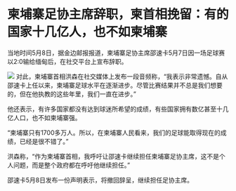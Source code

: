 # 柬埔寨足协主席辞职，柬首相挽留：有的国家十几亿人，也不如柬埔寨

当地时间5月8日，据金边邮报报道，柬埔寨足协主席邵速卡5月7日因一场足球赛以2:0输给缅甸后，在社交平台上宣布辞职。

![](https://inews.gtimg.com/om_bt/OkTal4Fcnh0uxSOzuVF0CSQHfAjUAIwkodeURb8Gj5IAkAA/1000)
对此，柬埔寨首相洪森在社交媒体上发布一段音频称，“我表示非常遗憾。自从邵速卡上任以来，柬埔寨足球水平在逐渐进步。尽管比赛结果并不总是我们想要的，但在他执教的这些年里，我们一直在进步。”

他还表示，有许多国家都没有达到球迷所希望的成绩，有些国家拥有数亿甚至十几亿人口，也不如柬埔寨强。

“柬埔寨只有1700多万人。所以，在柬埔寨人民看来，我们的足球能取得现在的成绩，已经是很不错了。”

洪森称，“作为柬埔寨首相，我呼吁让邵速卡继续担任柬埔寨足协主席，这不是个人问题，而是整个政府都在呼吁他继续担任。”

邵速卡5月8日发布一份声明表示，将撤回辞呈，继续担任足协主席。

